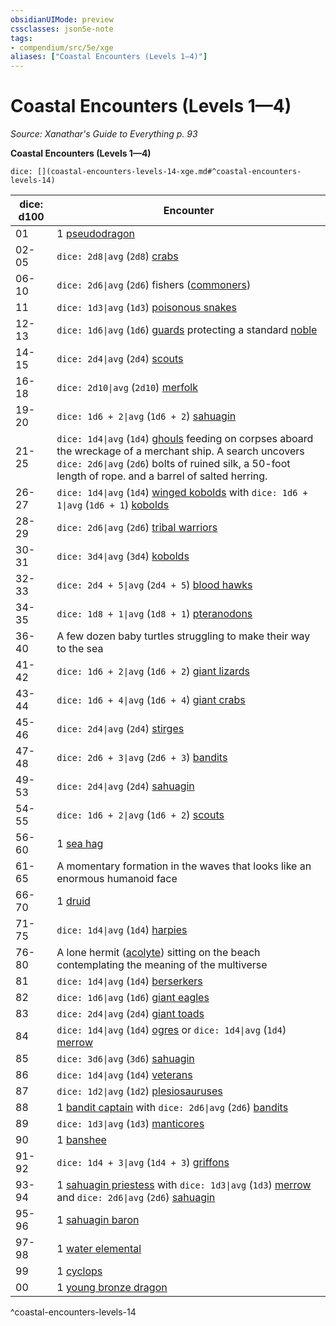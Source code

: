 ```yaml
---
obsidianUIMode: preview
cssclasses: json5e-note
tags:
- compendium/src/5e/xge
aliases: ["Coastal Encounters (Levels 1—4)"]
---
```

# Coastal Encounters (Levels 1—4)
*Source: Xanathar's Guide to Everything p. 93* 

**Coastal Encounters (Levels 1—4)**

`dice: [](coastal-encounters-levels-14-xge.md#^coastal-encounters-levels-14)`

| dice: d100 | Encounter |
|------------|-----------|
| 01 | 1 [pseudodragon](compendium/bestiary/dragon/pseudodragon.md) |
| 02-05 | `dice: 2d8\|avg` (`2d8`) [crabs](compendium/bestiary/beast/crab.md) |
| 06-10 | `dice: 2d6\|avg` (`2d6`) fishers ([commoners](compendium/bestiary/humanoid/commoner.md)) |
| 11 | `dice: 1d3\|avg` (`1d3`) [poisonous snakes](compendium/bestiary/beast/poisonous-snake.md) |
| 12-13 | `dice: 1d6\|avg` (`1d6`) [guards](compendium/bestiary/humanoid/guard.md) protecting a standard [noble](compendium/bestiary/humanoid/noble.md) |
| 14-15 | `dice: 2d4\|avg` (`2d4`) [scouts](compendium/bestiary/humanoid/scout.md) |
| 16-18 | `dice: 2d10\|avg` (`2d10`) [merfolk](compendium/bestiary/humanoid/merfolk.md) |
| 19-20 | `dice: 1d6 + 2\|avg` (`1d6 + 2`) [sahuagin](compendium/bestiary/humanoid/sahuagin.md) |
| 21-25 | `dice: 1d4\|avg` (`1d4`) [ghouls](compendium/bestiary/undead/ghoul.md) feeding on corpses aboard the wreckage of a merchant ship. A search uncovers `dice: 2d6\|avg` (`2d6`) bolts of ruined silk, a 50-foot length of rope. and a barrel of salted herring. |
| 26-27 | `dice: 1d4\|avg` (`1d4`) [winged kobolds](compendium/bestiary/humanoid/winged-kobold.md) with `dice: 1d6 + 1\|avg` (`1d6 + 1`) [kobolds](compendium/bestiary/humanoid/kobold.md) |
| 28-29 | `dice: 2d6\|avg` (`2d6`) [tribal warriors](compendium/bestiary/humanoid/tribal-warrior.md) |
| 30-31 | `dice: 3d4\|avg` (`3d4`) [kobolds](compendium/bestiary/humanoid/kobold.md) |
| 32-33 | `dice: 2d4 + 5\|avg` (`2d4 + 5`) [blood hawks](compendium/bestiary/beast/blood-hawk.md) |
| 34-35 | `dice: 1d8 + 1\|avg` (`1d8 + 1`) [pteranodons](compendium/bestiary/beast/pteranodon.md) |
| 36-40 | A few dozen baby turtles struggling to make their way to the sea |
| 41-42 | `dice: 1d6 + 2\|avg` (`1d6 + 2`) [giant lizards](compendium/bestiary/beast/giant-lizard.md) |
| 43-44 | `dice: 1d6 + 4\|avg` (`1d6 + 4`) [giant crabs](compendium/bestiary/beast/giant-crab.md) |
| 45-46 | `dice: 2d4\|avg` (`2d4`) [stirges](compendium/bestiary/beast/stirge.md) |
| 47-48 | `dice: 2d6 + 3\|avg` (`2d6 + 3`) [bandits](compendium/bestiary/humanoid/bandit.md) |
| 49-53 | `dice: 2d4\|avg` (`2d4`) [sahuagin](compendium/bestiary/humanoid/sahuagin.md) |
| 54-55 | `dice: 1d6 + 2\|avg` (`1d6 + 2`) [scouts](compendium/bestiary/humanoid/scout.md) |
| 56-60 | 1 [sea hag](compendium/bestiary/fey/sea-hag.md) |
| 61-65 | A momentary formation in the waves that looks like an enormous humanoid face |
| 66-70 | 1 [druid](compendium/bestiary/humanoid/druid.md) |
| 71-75 | `dice: 1d4\|avg` (`1d4`) [harpies](compendium/bestiary/monstrosity/harpy.md) |
| 76-80 | A lone hermit ([acolyte](compendium/bestiary/humanoid/acolyte.md)) sitting on the beach contemplating the meaning of the multiverse |
| 81 | `dice: 1d4\|avg` (`1d4`) [berserkers](compendium/bestiary/humanoid/berserker.md) |
| 82 | `dice: 1d6\|avg` (`1d6`) [giant eagles](compendium/bestiary/beast/giant-eagle.md) |
| 83 | `dice: 2d4\|avg` (`2d4`) [giant toads](compendium/bestiary/beast/giant-toad.md) |
| 84 | `dice: 1d4\|avg` (`1d4`) [ogres](compendium/bestiary/giant/ogre.md) or `dice: 1d4\|avg` (`1d4`) [merrow](compendium/bestiary/monstrosity/merrow.md) |
| 85 | `dice: 3d6\|avg` (`3d6`) [sahuagin](compendium/bestiary/humanoid/sahuagin.md) |
| 86 | `dice: 1d4\|avg` (`1d4`) [veterans](compendium/bestiary/humanoid/veteran.md) |
| 87 | `dice: 1d2\|avg` (`1d2`) [plesiosauruses](compendium/bestiary/beast/plesiosaurus.md) |
| 88 | 1 [bandit captain](compendium/bestiary/humanoid/bandit-captain.md) with `dice: 2d6\|avg` (`2d6`) [bandits](compendium/bestiary/humanoid/bandit.md) |
| 89 | `dice: 1d3\|avg` (`1d3`) [manticores](compendium/bestiary/monstrosity/manticore.md) |
| 90 | 1 [banshee](compendium/bestiary/undead/banshee.md) |
| 91-92 | `dice: 1d4 + 3\|avg` (`1d4 + 3`) [griffons](compendium/bestiary/monstrosity/griffon.md) |
| 93-94 | 1 [sahuagin priestess](compendium/bestiary/humanoid/sahuagin-priestess.md) with `dice: 1d3\|avg` (`1d3`) [merrow](compendium/bestiary/monstrosity/merrow.md) and `dice: 2d6\|avg` (`2d6`) [sahuagin](compendium/bestiary/humanoid/sahuagin.md) |
| 95-96 | 1 [sahuagin baron](compendium/bestiary/humanoid/sahuagin-baron.md) |
| 97-98 | 1 [water elemental](compendium/bestiary/elemental/water-elemental.md) |
| 99 | 1 [cyclops](compendium/bestiary/giant/cyclops.md) |
| 00 | 1 [young bronze dragon](compendium/bestiary/dragon/young-bronze-dragon.md) |
^coastal-encounters-levels-14